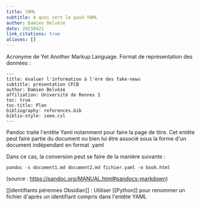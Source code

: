 ```yaml
---
title: YAML
subtitle: A quoi sert le pavé YAML
author: Damien Belvèze
date: 20210421
link_citations: true
aliases: []
---
```


Acronyme de Yet Another Markup Language. 
Format de représentation des données : 

```
---
title: évaluer l'information à l'ère des fake-news
subtitle: présentation CFCB
author: Damien Belvèze
affiliation: Université de Rennes 1
toc: true
toc-title: Plan
bibliography: references.bib
biblio-style: ieee.csl
---
```

Pandoc traite l'entête Yaml notamment pour faire la page de titre. 
Cet entête peut faire partie du document ou bien lui être associé sous la forme d'un document indépendant en format .yaml 

Dans ce cas, la conversion peut se faire de la manière suivante : 

````
pandoc -s document1.md document2.md fichier.yaml -o book.html
````
(source : https://pandoc.org/MANUAL.html#pandocs-markdown)

[[identifiants pérennes Obsidian]] : Utiliser [[Python]] pour renommer un fichier d'après un identifiant compris dans l'entête YAML
